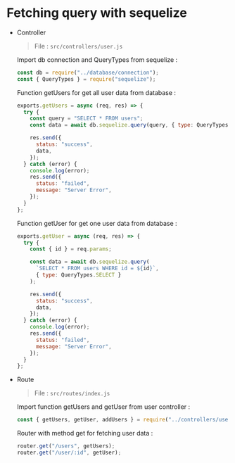 # Fetching query with sequelize

- Controller

  > File : `src/controllers/user.js`

  Import db connection and QueryTypes from sequelize :

  ```javascript
  const db = require("../database/connection");
  const { QueryTypes } = require("sequelize");
  ```

  Function getUsers for get all user data from database :

  ```javascript
  exports.getUsers = async (req, res) => {
    try {
      const query = "SELECT * FROM users";
      const data = await db.sequelize.query(query, { type: QueryTypes.SELECT });

      res.send({
        status: "success",
        data,
      });
    } catch (error) {
      console.log(error);
      res.send({
        status: "failed",
        message: "Server Error",
      });
    }
  };
  ```

  Function getUser for get one user data from database :

  ```javascript
  exports.getUser = async (req, res) => {
    try {
      const { id } = req.params;

      const data = await db.sequelize.query(
        `SELECT * FROM users WHERE id = ${id}`,
        { type: QueryTypes.SELECT }
      );

      res.send({
        status: "success",
        data,
      });
    } catch (error) {
      console.log(error);
      res.send({
        status: "failed",
        message: "Server Error",
      });
    }
  };
  ```

* Route

  > File : `src/routes/index.js`

  Import function getUsers and getUser from user controller :

  ```javascript
  const { getUsers, getUser, addUsers } = require("../controllers/user");
  ```

  Router with method get for fetching user data :

  ```javascript
  router.get("/users", getUsers);
  router.get("/user/:id", getUser);
  ```
